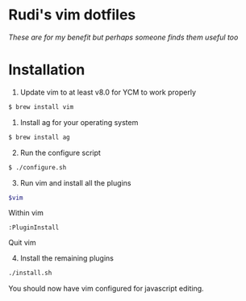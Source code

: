 # Rudi's vim dotfiles

*These are for my benefit but perhaps someone finds them useful too*

# Installation

1. Update vim to at least v8.0 for YCM to work properly

  ```bash
  $ brew install vim
  ```

1. Install ag for your operating system

  ```bash
  $ brew install ag
  ```

2. Run the configure script
  ```bash
  $ ./configure.sh
  ```
  
3. Run vim and install all the plugins

  ```bash
  $vim 
  ```
  Within vim 
  
  ```vim
  :PluginInstall
  ```
  
  Quit vim 
  
4. Install the remaining plugins

  ```bash
  ./install.sh
  ```
  
You should now have vim configured for javascript editing.


